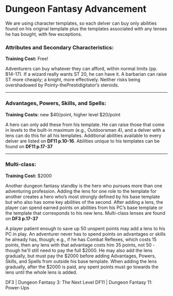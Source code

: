 # Dungeon Fantasy Advancement
We are using character templates, so each delver can buy only abilities found on his original template plus the templates associated with any lenses he has bought, with few exceptions.

### Attributes and Secondary Characteristics:
**Training Cost:** Free!

Adventurers can buy whatever they can afford, within normal limits (pp. B14-17). If a wizard really wants ST 20, he can have it. A barbarian can raise ST more cheaply; a knight, more effectively. Neither risks being overshadowed by Pointy-thePrestidigitator’s steroids.

---

### Advantages, Powers, Skills, and Spells:
**Training Costs:** new $40/point, higher level $20/point

A hero can only add these from his template. He can raise those that come in levels to the built-in maximum (e.g., Outdoorsman 4), and a delver with a lens can do this for all his templates. Additional abilities available to every delver are listed on **DF11 p.10-16**. Abilities unique to his templates can be found on **DF11 p.17-37**

---

### Multi-class:
**Training Cost:** $2000

Another dungeon fantasy standby is the hero who pursues more than one adventuring profession. Adding the lens for one role to the template for another creates a hero who’s most strongly defined by his base template but who also has some key abilities of the second. After adding a lens, the player can spend earned points on abilities from his PC’s base template or the template that corresponds to his new lens. Multi-class lenses are found on **DF3 p.17-37**

A player patient enough to save up 50 unspent points may add a lens to his PC in play. An adventurer never has to spend points on advantages or skills he already has, though; e.g., if he has Combat Reflexes, which costs 15 points, then any lens with that advantage costs him 35 points, not 50 - though he'll still need to pay the full $2000. He may also add the lens gradually, but must pay the $2000 before adding Advantages, Powers, Skills, and Spells from outside his base template. When adding the lens gradually, after the $2000 is paid, any spent points must go towards the lens until the whole lens is added.


DF3  | Dungeon Fantasy 3: The Next Level
DF11 | Dungeon Fantasy 11: Power-Ups
